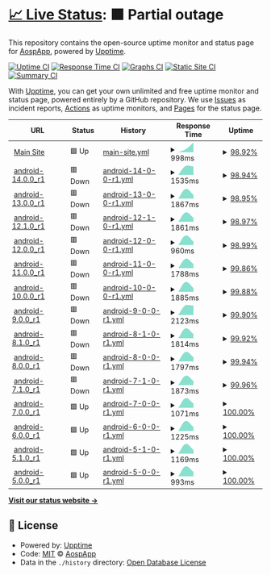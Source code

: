 # [📈 Live Status](https://status.aosp.app): <!--live status--> **🟧 Partial outage**

This repository contains the open-source uptime monitor and status page for [AospApp](https://aosp.app), powered by [Upptime](https://github.com/upptime/upptime).

[![Uptime CI](https://github.com/aospapp/upptime/workflows/Uptime%20CI/badge.svg)](https://github.com/aospapp/upptime/actions?query=workflow%3A%22Uptime+CI%22)
[![Response Time CI](https://github.com/aospapp/upptime/workflows/Response%20Time%20CI/badge.svg)](https://github.com/aospapp/upptime/actions?query=workflow%3A%22Response+Time+CI%22)
[![Graphs CI](https://github.com/aospapp/upptime/workflows/Graphs%20CI/badge.svg)](https://github.com/aospapp/upptime/actions?query=workflow%3A%22Graphs+CI%22)
[![Static Site CI](https://github.com/aospapp/upptime/workflows/Static%20Site%20CI/badge.svg)](https://github.com/aospapp/upptime/actions?query=workflow%3A%22Static+Site+CI%22)
[![Summary CI](https://github.com/aospapp/upptime/workflows/Summary%20CI/badge.svg)](https://github.com/aospapp/upptime/actions?query=workflow%3A%22Summary+CI%22)

With [Upptime](https://upptime.js.org), you can get your own unlimited and free uptime monitor and status page, powered entirely by a GitHub repository. We use [Issues](https://github.com/aospapp/upptime/issues) as incident reports, [Actions](https://github.com/aospapp/upptime/actions) as uptime monitors, and [Pages](https://status.aosp.app) for the status page.

<!--start: status pages-->
<!-- This summary is generated by Upptime (https://github.com/upptime/upptime) -->
<!-- Do not edit this manually, your changes will be overwritten -->
<!-- prettier-ignore -->
| URL | Status | History | Response Time | Uptime |
| --- | ------ | ------- | ------------- | ------ |
| <img alt="" src="https://icons.duckduckgo.com/ip3/aosp.app.ico" height="13"> [Main Site](https://aosp.app) | 🟩 Up | [main-site.yml](https://github.com/aospapp/upptime/commits/HEAD/history/main-site.yml) | <details><summary><img alt="Response time graph" src="./graphs/main-site/response-time-week.png" height="20"> 998ms</summary><br><a href="https://status.aosp.app/history/main-site"><img alt="Response time 998" src="https://img.shields.io/endpoint?url=https%3A%2F%2Fraw.githubusercontent.com%2Faospapp%2Fupptime%2FHEAD%2Fapi%2Fmain-site%2Fresponse-time.json"></a><br><a href="https://status.aosp.app/history/main-site"><img alt="24-hour response time 998" src="https://img.shields.io/endpoint?url=https%3A%2F%2Fraw.githubusercontent.com%2Faospapp%2Fupptime%2FHEAD%2Fapi%2Fmain-site%2Fresponse-time-day.json"></a><br><a href="https://status.aosp.app/history/main-site"><img alt="7-day response time 998" src="https://img.shields.io/endpoint?url=https%3A%2F%2Fraw.githubusercontent.com%2Faospapp%2Fupptime%2FHEAD%2Fapi%2Fmain-site%2Fresponse-time-week.json"></a><br><a href="https://status.aosp.app/history/main-site"><img alt="30-day response time 998" src="https://img.shields.io/endpoint?url=https%3A%2F%2Fraw.githubusercontent.com%2Faospapp%2Fupptime%2FHEAD%2Fapi%2Fmain-site%2Fresponse-time-month.json"></a><br><a href="https://status.aosp.app/history/main-site"><img alt="1-year response time 998" src="https://img.shields.io/endpoint?url=https%3A%2F%2Fraw.githubusercontent.com%2Faospapp%2Fupptime%2FHEAD%2Fapi%2Fmain-site%2Fresponse-time-year.json"></a></details> | <details><summary><a href="https://status.aosp.app/history/main-site">98.92%</a></summary><a href="https://status.aosp.app/history/main-site"><img alt="All-time uptime 98.92%" src="https://img.shields.io/endpoint?url=https%3A%2F%2Fraw.githubusercontent.com%2Faospapp%2Fupptime%2FHEAD%2Fapi%2Fmain-site%2Fuptime.json"></a><br><a href="https://status.aosp.app/history/main-site"><img alt="24-hour uptime 98.92%" src="https://img.shields.io/endpoint?url=https%3A%2F%2Fraw.githubusercontent.com%2Faospapp%2Fupptime%2FHEAD%2Fapi%2Fmain-site%2Fuptime-day.json"></a><br><a href="https://status.aosp.app/history/main-site"><img alt="7-day uptime 98.92%" src="https://img.shields.io/endpoint?url=https%3A%2F%2Fraw.githubusercontent.com%2Faospapp%2Fupptime%2FHEAD%2Fapi%2Fmain-site%2Fuptime-week.json"></a><br><a href="https://status.aosp.app/history/main-site"><img alt="30-day uptime 98.92%" src="https://img.shields.io/endpoint?url=https%3A%2F%2Fraw.githubusercontent.com%2Faospapp%2Fupptime%2FHEAD%2Fapi%2Fmain-site%2Fuptime-month.json"></a><br><a href="https://status.aosp.app/history/main-site"><img alt="1-year uptime 98.92%" src="https://img.shields.io/endpoint?url=https%3A%2F%2Fraw.githubusercontent.com%2Faospapp%2Fupptime%2FHEAD%2Fapi%2Fmain-site%2Fuptime-year.json"></a></details>
| <img alt="" src="https://icons.duckduckgo.com/ip3/aosp.app.ico" height="13"> [android-14.0.0_r1](https://aosp.app/android-14.0.0_r1) | 🟥 Down | [android-14-0-0-r1.yml](https://github.com/aospapp/upptime/commits/HEAD/history/android-14-0-0-r1.yml) | <details><summary><img alt="Response time graph" src="./graphs/android-14-0-0-r1/response-time-week.png" height="20"> 1535ms</summary><br><a href="https://status.aosp.app/history/android-14-0-0-r1"><img alt="Response time 1535" src="https://img.shields.io/endpoint?url=https%3A%2F%2Fraw.githubusercontent.com%2Faospapp%2Fupptime%2FHEAD%2Fapi%2Fandroid-14-0-0-r1%2Fresponse-time.json"></a><br><a href="https://status.aosp.app/history/android-14-0-0-r1"><img alt="24-hour response time 1535" src="https://img.shields.io/endpoint?url=https%3A%2F%2Fraw.githubusercontent.com%2Faospapp%2Fupptime%2FHEAD%2Fapi%2Fandroid-14-0-0-r1%2Fresponse-time-day.json"></a><br><a href="https://status.aosp.app/history/android-14-0-0-r1"><img alt="7-day response time 1535" src="https://img.shields.io/endpoint?url=https%3A%2F%2Fraw.githubusercontent.com%2Faospapp%2Fupptime%2FHEAD%2Fapi%2Fandroid-14-0-0-r1%2Fresponse-time-week.json"></a><br><a href="https://status.aosp.app/history/android-14-0-0-r1"><img alt="30-day response time 1535" src="https://img.shields.io/endpoint?url=https%3A%2F%2Fraw.githubusercontent.com%2Faospapp%2Fupptime%2FHEAD%2Fapi%2Fandroid-14-0-0-r1%2Fresponse-time-month.json"></a><br><a href="https://status.aosp.app/history/android-14-0-0-r1"><img alt="1-year response time 1535" src="https://img.shields.io/endpoint?url=https%3A%2F%2Fraw.githubusercontent.com%2Faospapp%2Fupptime%2FHEAD%2Fapi%2Fandroid-14-0-0-r1%2Fresponse-time-year.json"></a></details> | <details><summary><a href="https://status.aosp.app/history/android-14-0-0-r1">98.94%</a></summary><a href="https://status.aosp.app/history/android-14-0-0-r1"><img alt="All-time uptime 98.94%" src="https://img.shields.io/endpoint?url=https%3A%2F%2Fraw.githubusercontent.com%2Faospapp%2Fupptime%2FHEAD%2Fapi%2Fandroid-14-0-0-r1%2Fuptime.json"></a><br><a href="https://status.aosp.app/history/android-14-0-0-r1"><img alt="24-hour uptime 98.94%" src="https://img.shields.io/endpoint?url=https%3A%2F%2Fraw.githubusercontent.com%2Faospapp%2Fupptime%2FHEAD%2Fapi%2Fandroid-14-0-0-r1%2Fuptime-day.json"></a><br><a href="https://status.aosp.app/history/android-14-0-0-r1"><img alt="7-day uptime 98.94%" src="https://img.shields.io/endpoint?url=https%3A%2F%2Fraw.githubusercontent.com%2Faospapp%2Fupptime%2FHEAD%2Fapi%2Fandroid-14-0-0-r1%2Fuptime-week.json"></a><br><a href="https://status.aosp.app/history/android-14-0-0-r1"><img alt="30-day uptime 98.94%" src="https://img.shields.io/endpoint?url=https%3A%2F%2Fraw.githubusercontent.com%2Faospapp%2Fupptime%2FHEAD%2Fapi%2Fandroid-14-0-0-r1%2Fuptime-month.json"></a><br><a href="https://status.aosp.app/history/android-14-0-0-r1"><img alt="1-year uptime 98.94%" src="https://img.shields.io/endpoint?url=https%3A%2F%2Fraw.githubusercontent.com%2Faospapp%2Fupptime%2FHEAD%2Fapi%2Fandroid-14-0-0-r1%2Fuptime-year.json"></a></details>
| <img alt="" src="https://icons.duckduckgo.com/ip3/aosp.app.ico" height="13"> [android-13.0.0_r1](https://aosp.app/android-13.0.0_r1) | 🟥 Down | [android-13-0-0-r1.yml](https://github.com/aospapp/upptime/commits/HEAD/history/android-13-0-0-r1.yml) | <details><summary><img alt="Response time graph" src="./graphs/android-13-0-0-r1/response-time-week.png" height="20"> 1867ms</summary><br><a href="https://status.aosp.app/history/android-13-0-0-r1"><img alt="Response time 1867" src="https://img.shields.io/endpoint?url=https%3A%2F%2Fraw.githubusercontent.com%2Faospapp%2Fupptime%2FHEAD%2Fapi%2Fandroid-13-0-0-r1%2Fresponse-time.json"></a><br><a href="https://status.aosp.app/history/android-13-0-0-r1"><img alt="24-hour response time 1867" src="https://img.shields.io/endpoint?url=https%3A%2F%2Fraw.githubusercontent.com%2Faospapp%2Fupptime%2FHEAD%2Fapi%2Fandroid-13-0-0-r1%2Fresponse-time-day.json"></a><br><a href="https://status.aosp.app/history/android-13-0-0-r1"><img alt="7-day response time 1867" src="https://img.shields.io/endpoint?url=https%3A%2F%2Fraw.githubusercontent.com%2Faospapp%2Fupptime%2FHEAD%2Fapi%2Fandroid-13-0-0-r1%2Fresponse-time-week.json"></a><br><a href="https://status.aosp.app/history/android-13-0-0-r1"><img alt="30-day response time 1867" src="https://img.shields.io/endpoint?url=https%3A%2F%2Fraw.githubusercontent.com%2Faospapp%2Fupptime%2FHEAD%2Fapi%2Fandroid-13-0-0-r1%2Fresponse-time-month.json"></a><br><a href="https://status.aosp.app/history/android-13-0-0-r1"><img alt="1-year response time 1867" src="https://img.shields.io/endpoint?url=https%3A%2F%2Fraw.githubusercontent.com%2Faospapp%2Fupptime%2FHEAD%2Fapi%2Fandroid-13-0-0-r1%2Fresponse-time-year.json"></a></details> | <details><summary><a href="https://status.aosp.app/history/android-13-0-0-r1">98.95%</a></summary><a href="https://status.aosp.app/history/android-13-0-0-r1"><img alt="All-time uptime 98.95%" src="https://img.shields.io/endpoint?url=https%3A%2F%2Fraw.githubusercontent.com%2Faospapp%2Fupptime%2FHEAD%2Fapi%2Fandroid-13-0-0-r1%2Fuptime.json"></a><br><a href="https://status.aosp.app/history/android-13-0-0-r1"><img alt="24-hour uptime 98.95%" src="https://img.shields.io/endpoint?url=https%3A%2F%2Fraw.githubusercontent.com%2Faospapp%2Fupptime%2FHEAD%2Fapi%2Fandroid-13-0-0-r1%2Fuptime-day.json"></a><br><a href="https://status.aosp.app/history/android-13-0-0-r1"><img alt="7-day uptime 98.95%" src="https://img.shields.io/endpoint?url=https%3A%2F%2Fraw.githubusercontent.com%2Faospapp%2Fupptime%2FHEAD%2Fapi%2Fandroid-13-0-0-r1%2Fuptime-week.json"></a><br><a href="https://status.aosp.app/history/android-13-0-0-r1"><img alt="30-day uptime 98.95%" src="https://img.shields.io/endpoint?url=https%3A%2F%2Fraw.githubusercontent.com%2Faospapp%2Fupptime%2FHEAD%2Fapi%2Fandroid-13-0-0-r1%2Fuptime-month.json"></a><br><a href="https://status.aosp.app/history/android-13-0-0-r1"><img alt="1-year uptime 98.95%" src="https://img.shields.io/endpoint?url=https%3A%2F%2Fraw.githubusercontent.com%2Faospapp%2Fupptime%2FHEAD%2Fapi%2Fandroid-13-0-0-r1%2Fuptime-year.json"></a></details>
| <img alt="" src="https://icons.duckduckgo.com/ip3/aosp.app.ico" height="13"> [android-12.1.0_r1](https://aosp.app/android-12.1.0_r1) | 🟥 Down | [android-12-1-0-r1.yml](https://github.com/aospapp/upptime/commits/HEAD/history/android-12-1-0-r1.yml) | <details><summary><img alt="Response time graph" src="./graphs/android-12-1-0-r1/response-time-week.png" height="20"> 1861ms</summary><br><a href="https://status.aosp.app/history/android-12-1-0-r1"><img alt="Response time 1861" src="https://img.shields.io/endpoint?url=https%3A%2F%2Fraw.githubusercontent.com%2Faospapp%2Fupptime%2FHEAD%2Fapi%2Fandroid-12-1-0-r1%2Fresponse-time.json"></a><br><a href="https://status.aosp.app/history/android-12-1-0-r1"><img alt="24-hour response time 1861" src="https://img.shields.io/endpoint?url=https%3A%2F%2Fraw.githubusercontent.com%2Faospapp%2Fupptime%2FHEAD%2Fapi%2Fandroid-12-1-0-r1%2Fresponse-time-day.json"></a><br><a href="https://status.aosp.app/history/android-12-1-0-r1"><img alt="7-day response time 1861" src="https://img.shields.io/endpoint?url=https%3A%2F%2Fraw.githubusercontent.com%2Faospapp%2Fupptime%2FHEAD%2Fapi%2Fandroid-12-1-0-r1%2Fresponse-time-week.json"></a><br><a href="https://status.aosp.app/history/android-12-1-0-r1"><img alt="30-day response time 1861" src="https://img.shields.io/endpoint?url=https%3A%2F%2Fraw.githubusercontent.com%2Faospapp%2Fupptime%2FHEAD%2Fapi%2Fandroid-12-1-0-r1%2Fresponse-time-month.json"></a><br><a href="https://status.aosp.app/history/android-12-1-0-r1"><img alt="1-year response time 1861" src="https://img.shields.io/endpoint?url=https%3A%2F%2Fraw.githubusercontent.com%2Faospapp%2Fupptime%2FHEAD%2Fapi%2Fandroid-12-1-0-r1%2Fresponse-time-year.json"></a></details> | <details><summary><a href="https://status.aosp.app/history/android-12-1-0-r1">98.97%</a></summary><a href="https://status.aosp.app/history/android-12-1-0-r1"><img alt="All-time uptime 98.97%" src="https://img.shields.io/endpoint?url=https%3A%2F%2Fraw.githubusercontent.com%2Faospapp%2Fupptime%2FHEAD%2Fapi%2Fandroid-12-1-0-r1%2Fuptime.json"></a><br><a href="https://status.aosp.app/history/android-12-1-0-r1"><img alt="24-hour uptime 98.97%" src="https://img.shields.io/endpoint?url=https%3A%2F%2Fraw.githubusercontent.com%2Faospapp%2Fupptime%2FHEAD%2Fapi%2Fandroid-12-1-0-r1%2Fuptime-day.json"></a><br><a href="https://status.aosp.app/history/android-12-1-0-r1"><img alt="7-day uptime 98.97%" src="https://img.shields.io/endpoint?url=https%3A%2F%2Fraw.githubusercontent.com%2Faospapp%2Fupptime%2FHEAD%2Fapi%2Fandroid-12-1-0-r1%2Fuptime-week.json"></a><br><a href="https://status.aosp.app/history/android-12-1-0-r1"><img alt="30-day uptime 98.97%" src="https://img.shields.io/endpoint?url=https%3A%2F%2Fraw.githubusercontent.com%2Faospapp%2Fupptime%2FHEAD%2Fapi%2Fandroid-12-1-0-r1%2Fuptime-month.json"></a><br><a href="https://status.aosp.app/history/android-12-1-0-r1"><img alt="1-year uptime 98.97%" src="https://img.shields.io/endpoint?url=https%3A%2F%2Fraw.githubusercontent.com%2Faospapp%2Fupptime%2FHEAD%2Fapi%2Fandroid-12-1-0-r1%2Fuptime-year.json"></a></details>
| <img alt="" src="https://icons.duckduckgo.com/ip3/aosp.app.ico" height="13"> [android-12.0.0_r1](https://aosp.app/android-12.0.0_r1) | 🟥 Down | [android-12-0-0-r1.yml](https://github.com/aospapp/upptime/commits/HEAD/history/android-12-0-0-r1.yml) | <details><summary><img alt="Response time graph" src="./graphs/android-12-0-0-r1/response-time-week.png" height="20"> 960ms</summary><br><a href="https://status.aosp.app/history/android-12-0-0-r1"><img alt="Response time 960" src="https://img.shields.io/endpoint?url=https%3A%2F%2Fraw.githubusercontent.com%2Faospapp%2Fupptime%2FHEAD%2Fapi%2Fandroid-12-0-0-r1%2Fresponse-time.json"></a><br><a href="https://status.aosp.app/history/android-12-0-0-r1"><img alt="24-hour response time 960" src="https://img.shields.io/endpoint?url=https%3A%2F%2Fraw.githubusercontent.com%2Faospapp%2Fupptime%2FHEAD%2Fapi%2Fandroid-12-0-0-r1%2Fresponse-time-day.json"></a><br><a href="https://status.aosp.app/history/android-12-0-0-r1"><img alt="7-day response time 960" src="https://img.shields.io/endpoint?url=https%3A%2F%2Fraw.githubusercontent.com%2Faospapp%2Fupptime%2FHEAD%2Fapi%2Fandroid-12-0-0-r1%2Fresponse-time-week.json"></a><br><a href="https://status.aosp.app/history/android-12-0-0-r1"><img alt="30-day response time 960" src="https://img.shields.io/endpoint?url=https%3A%2F%2Fraw.githubusercontent.com%2Faospapp%2Fupptime%2FHEAD%2Fapi%2Fandroid-12-0-0-r1%2Fresponse-time-month.json"></a><br><a href="https://status.aosp.app/history/android-12-0-0-r1"><img alt="1-year response time 960" src="https://img.shields.io/endpoint?url=https%3A%2F%2Fraw.githubusercontent.com%2Faospapp%2Fupptime%2FHEAD%2Fapi%2Fandroid-12-0-0-r1%2Fresponse-time-year.json"></a></details> | <details><summary><a href="https://status.aosp.app/history/android-12-0-0-r1">98.99%</a></summary><a href="https://status.aosp.app/history/android-12-0-0-r1"><img alt="All-time uptime 98.99%" src="https://img.shields.io/endpoint?url=https%3A%2F%2Fraw.githubusercontent.com%2Faospapp%2Fupptime%2FHEAD%2Fapi%2Fandroid-12-0-0-r1%2Fuptime.json"></a><br><a href="https://status.aosp.app/history/android-12-0-0-r1"><img alt="24-hour uptime 98.99%" src="https://img.shields.io/endpoint?url=https%3A%2F%2Fraw.githubusercontent.com%2Faospapp%2Fupptime%2FHEAD%2Fapi%2Fandroid-12-0-0-r1%2Fuptime-day.json"></a><br><a href="https://status.aosp.app/history/android-12-0-0-r1"><img alt="7-day uptime 98.99%" src="https://img.shields.io/endpoint?url=https%3A%2F%2Fraw.githubusercontent.com%2Faospapp%2Fupptime%2FHEAD%2Fapi%2Fandroid-12-0-0-r1%2Fuptime-week.json"></a><br><a href="https://status.aosp.app/history/android-12-0-0-r1"><img alt="30-day uptime 98.99%" src="https://img.shields.io/endpoint?url=https%3A%2F%2Fraw.githubusercontent.com%2Faospapp%2Fupptime%2FHEAD%2Fapi%2Fandroid-12-0-0-r1%2Fuptime-month.json"></a><br><a href="https://status.aosp.app/history/android-12-0-0-r1"><img alt="1-year uptime 98.99%" src="https://img.shields.io/endpoint?url=https%3A%2F%2Fraw.githubusercontent.com%2Faospapp%2Fupptime%2FHEAD%2Fapi%2Fandroid-12-0-0-r1%2Fuptime-year.json"></a></details>
| <img alt="" src="https://icons.duckduckgo.com/ip3/aosp.app.ico" height="13"> [android-11.0.0_r1](https://aosp.app/android-11.0.0_r1) | 🟥 Down | [android-11-0-0-r1.yml](https://github.com/aospapp/upptime/commits/HEAD/history/android-11-0-0-r1.yml) | <details><summary><img alt="Response time graph" src="./graphs/android-11-0-0-r1/response-time-week.png" height="20"> 1788ms</summary><br><a href="https://status.aosp.app/history/android-11-0-0-r1"><img alt="Response time 1788" src="https://img.shields.io/endpoint?url=https%3A%2F%2Fraw.githubusercontent.com%2Faospapp%2Fupptime%2FHEAD%2Fapi%2Fandroid-11-0-0-r1%2Fresponse-time.json"></a><br><a href="https://status.aosp.app/history/android-11-0-0-r1"><img alt="24-hour response time 1788" src="https://img.shields.io/endpoint?url=https%3A%2F%2Fraw.githubusercontent.com%2Faospapp%2Fupptime%2FHEAD%2Fapi%2Fandroid-11-0-0-r1%2Fresponse-time-day.json"></a><br><a href="https://status.aosp.app/history/android-11-0-0-r1"><img alt="7-day response time 1788" src="https://img.shields.io/endpoint?url=https%3A%2F%2Fraw.githubusercontent.com%2Faospapp%2Fupptime%2FHEAD%2Fapi%2Fandroid-11-0-0-r1%2Fresponse-time-week.json"></a><br><a href="https://status.aosp.app/history/android-11-0-0-r1"><img alt="30-day response time 1788" src="https://img.shields.io/endpoint?url=https%3A%2F%2Fraw.githubusercontent.com%2Faospapp%2Fupptime%2FHEAD%2Fapi%2Fandroid-11-0-0-r1%2Fresponse-time-month.json"></a><br><a href="https://status.aosp.app/history/android-11-0-0-r1"><img alt="1-year response time 1788" src="https://img.shields.io/endpoint?url=https%3A%2F%2Fraw.githubusercontent.com%2Faospapp%2Fupptime%2FHEAD%2Fapi%2Fandroid-11-0-0-r1%2Fresponse-time-year.json"></a></details> | <details><summary><a href="https://status.aosp.app/history/android-11-0-0-r1">99.86%</a></summary><a href="https://status.aosp.app/history/android-11-0-0-r1"><img alt="All-time uptime 99.86%" src="https://img.shields.io/endpoint?url=https%3A%2F%2Fraw.githubusercontent.com%2Faospapp%2Fupptime%2FHEAD%2Fapi%2Fandroid-11-0-0-r1%2Fuptime.json"></a><br><a href="https://status.aosp.app/history/android-11-0-0-r1"><img alt="24-hour uptime 99.86%" src="https://img.shields.io/endpoint?url=https%3A%2F%2Fraw.githubusercontent.com%2Faospapp%2Fupptime%2FHEAD%2Fapi%2Fandroid-11-0-0-r1%2Fuptime-day.json"></a><br><a href="https://status.aosp.app/history/android-11-0-0-r1"><img alt="7-day uptime 99.86%" src="https://img.shields.io/endpoint?url=https%3A%2F%2Fraw.githubusercontent.com%2Faospapp%2Fupptime%2FHEAD%2Fapi%2Fandroid-11-0-0-r1%2Fuptime-week.json"></a><br><a href="https://status.aosp.app/history/android-11-0-0-r1"><img alt="30-day uptime 99.86%" src="https://img.shields.io/endpoint?url=https%3A%2F%2Fraw.githubusercontent.com%2Faospapp%2Fupptime%2FHEAD%2Fapi%2Fandroid-11-0-0-r1%2Fuptime-month.json"></a><br><a href="https://status.aosp.app/history/android-11-0-0-r1"><img alt="1-year uptime 99.86%" src="https://img.shields.io/endpoint?url=https%3A%2F%2Fraw.githubusercontent.com%2Faospapp%2Fupptime%2FHEAD%2Fapi%2Fandroid-11-0-0-r1%2Fuptime-year.json"></a></details>
| <img alt="" src="https://icons.duckduckgo.com/ip3/aosp.app.ico" height="13"> [android-10.0.0_r1](https://aosp.app/android-10.0.0_r1) | 🟥 Down | [android-10-0-0-r1.yml](https://github.com/aospapp/upptime/commits/HEAD/history/android-10-0-0-r1.yml) | <details><summary><img alt="Response time graph" src="./graphs/android-10-0-0-r1/response-time-week.png" height="20"> 1885ms</summary><br><a href="https://status.aosp.app/history/android-10-0-0-r1"><img alt="Response time 1885" src="https://img.shields.io/endpoint?url=https%3A%2F%2Fraw.githubusercontent.com%2Faospapp%2Fupptime%2FHEAD%2Fapi%2Fandroid-10-0-0-r1%2Fresponse-time.json"></a><br><a href="https://status.aosp.app/history/android-10-0-0-r1"><img alt="24-hour response time 1885" src="https://img.shields.io/endpoint?url=https%3A%2F%2Fraw.githubusercontent.com%2Faospapp%2Fupptime%2FHEAD%2Fapi%2Fandroid-10-0-0-r1%2Fresponse-time-day.json"></a><br><a href="https://status.aosp.app/history/android-10-0-0-r1"><img alt="7-day response time 1885" src="https://img.shields.io/endpoint?url=https%3A%2F%2Fraw.githubusercontent.com%2Faospapp%2Fupptime%2FHEAD%2Fapi%2Fandroid-10-0-0-r1%2Fresponse-time-week.json"></a><br><a href="https://status.aosp.app/history/android-10-0-0-r1"><img alt="30-day response time 1885" src="https://img.shields.io/endpoint?url=https%3A%2F%2Fraw.githubusercontent.com%2Faospapp%2Fupptime%2FHEAD%2Fapi%2Fandroid-10-0-0-r1%2Fresponse-time-month.json"></a><br><a href="https://status.aosp.app/history/android-10-0-0-r1"><img alt="1-year response time 1885" src="https://img.shields.io/endpoint?url=https%3A%2F%2Fraw.githubusercontent.com%2Faospapp%2Fupptime%2FHEAD%2Fapi%2Fandroid-10-0-0-r1%2Fresponse-time-year.json"></a></details> | <details><summary><a href="https://status.aosp.app/history/android-10-0-0-r1">99.88%</a></summary><a href="https://status.aosp.app/history/android-10-0-0-r1"><img alt="All-time uptime 99.88%" src="https://img.shields.io/endpoint?url=https%3A%2F%2Fraw.githubusercontent.com%2Faospapp%2Fupptime%2FHEAD%2Fapi%2Fandroid-10-0-0-r1%2Fuptime.json"></a><br><a href="https://status.aosp.app/history/android-10-0-0-r1"><img alt="24-hour uptime 99.88%" src="https://img.shields.io/endpoint?url=https%3A%2F%2Fraw.githubusercontent.com%2Faospapp%2Fupptime%2FHEAD%2Fapi%2Fandroid-10-0-0-r1%2Fuptime-day.json"></a><br><a href="https://status.aosp.app/history/android-10-0-0-r1"><img alt="7-day uptime 99.88%" src="https://img.shields.io/endpoint?url=https%3A%2F%2Fraw.githubusercontent.com%2Faospapp%2Fupptime%2FHEAD%2Fapi%2Fandroid-10-0-0-r1%2Fuptime-week.json"></a><br><a href="https://status.aosp.app/history/android-10-0-0-r1"><img alt="30-day uptime 99.88%" src="https://img.shields.io/endpoint?url=https%3A%2F%2Fraw.githubusercontent.com%2Faospapp%2Fupptime%2FHEAD%2Fapi%2Fandroid-10-0-0-r1%2Fuptime-month.json"></a><br><a href="https://status.aosp.app/history/android-10-0-0-r1"><img alt="1-year uptime 99.88%" src="https://img.shields.io/endpoint?url=https%3A%2F%2Fraw.githubusercontent.com%2Faospapp%2Fupptime%2FHEAD%2Fapi%2Fandroid-10-0-0-r1%2Fuptime-year.json"></a></details>
| <img alt="" src="https://icons.duckduckgo.com/ip3/aosp.app.ico" height="13"> [android-9.0.0_r1](https://aosp.app/android-9.0.0_r1) | 🟥 Down | [android-9-0-0-r1.yml](https://github.com/aospapp/upptime/commits/HEAD/history/android-9-0-0-r1.yml) | <details><summary><img alt="Response time graph" src="./graphs/android-9-0-0-r1/response-time-week.png" height="20"> 2123ms</summary><br><a href="https://status.aosp.app/history/android-9-0-0-r1"><img alt="Response time 2123" src="https://img.shields.io/endpoint?url=https%3A%2F%2Fraw.githubusercontent.com%2Faospapp%2Fupptime%2FHEAD%2Fapi%2Fandroid-9-0-0-r1%2Fresponse-time.json"></a><br><a href="https://status.aosp.app/history/android-9-0-0-r1"><img alt="24-hour response time 2123" src="https://img.shields.io/endpoint?url=https%3A%2F%2Fraw.githubusercontent.com%2Faospapp%2Fupptime%2FHEAD%2Fapi%2Fandroid-9-0-0-r1%2Fresponse-time-day.json"></a><br><a href="https://status.aosp.app/history/android-9-0-0-r1"><img alt="7-day response time 2123" src="https://img.shields.io/endpoint?url=https%3A%2F%2Fraw.githubusercontent.com%2Faospapp%2Fupptime%2FHEAD%2Fapi%2Fandroid-9-0-0-r1%2Fresponse-time-week.json"></a><br><a href="https://status.aosp.app/history/android-9-0-0-r1"><img alt="30-day response time 2123" src="https://img.shields.io/endpoint?url=https%3A%2F%2Fraw.githubusercontent.com%2Faospapp%2Fupptime%2FHEAD%2Fapi%2Fandroid-9-0-0-r1%2Fresponse-time-month.json"></a><br><a href="https://status.aosp.app/history/android-9-0-0-r1"><img alt="1-year response time 2123" src="https://img.shields.io/endpoint?url=https%3A%2F%2Fraw.githubusercontent.com%2Faospapp%2Fupptime%2FHEAD%2Fapi%2Fandroid-9-0-0-r1%2Fresponse-time-year.json"></a></details> | <details><summary><a href="https://status.aosp.app/history/android-9-0-0-r1">99.90%</a></summary><a href="https://status.aosp.app/history/android-9-0-0-r1"><img alt="All-time uptime 99.90%" src="https://img.shields.io/endpoint?url=https%3A%2F%2Fraw.githubusercontent.com%2Faospapp%2Fupptime%2FHEAD%2Fapi%2Fandroid-9-0-0-r1%2Fuptime.json"></a><br><a href="https://status.aosp.app/history/android-9-0-0-r1"><img alt="24-hour uptime 99.90%" src="https://img.shields.io/endpoint?url=https%3A%2F%2Fraw.githubusercontent.com%2Faospapp%2Fupptime%2FHEAD%2Fapi%2Fandroid-9-0-0-r1%2Fuptime-day.json"></a><br><a href="https://status.aosp.app/history/android-9-0-0-r1"><img alt="7-day uptime 99.90%" src="https://img.shields.io/endpoint?url=https%3A%2F%2Fraw.githubusercontent.com%2Faospapp%2Fupptime%2FHEAD%2Fapi%2Fandroid-9-0-0-r1%2Fuptime-week.json"></a><br><a href="https://status.aosp.app/history/android-9-0-0-r1"><img alt="30-day uptime 99.90%" src="https://img.shields.io/endpoint?url=https%3A%2F%2Fraw.githubusercontent.com%2Faospapp%2Fupptime%2FHEAD%2Fapi%2Fandroid-9-0-0-r1%2Fuptime-month.json"></a><br><a href="https://status.aosp.app/history/android-9-0-0-r1"><img alt="1-year uptime 99.90%" src="https://img.shields.io/endpoint?url=https%3A%2F%2Fraw.githubusercontent.com%2Faospapp%2Fupptime%2FHEAD%2Fapi%2Fandroid-9-0-0-r1%2Fuptime-year.json"></a></details>
| <img alt="" src="https://icons.duckduckgo.com/ip3/aosp.app.ico" height="13"> [android-8.1.0_r1](https://aosp.app/android-8.1.0_r1) | 🟥 Down | [android-8-1-0-r1.yml](https://github.com/aospapp/upptime/commits/HEAD/history/android-8-1-0-r1.yml) | <details><summary><img alt="Response time graph" src="./graphs/android-8-1-0-r1/response-time-week.png" height="20"> 1814ms</summary><br><a href="https://status.aosp.app/history/android-8-1-0-r1"><img alt="Response time 1814" src="https://img.shields.io/endpoint?url=https%3A%2F%2Fraw.githubusercontent.com%2Faospapp%2Fupptime%2FHEAD%2Fapi%2Fandroid-8-1-0-r1%2Fresponse-time.json"></a><br><a href="https://status.aosp.app/history/android-8-1-0-r1"><img alt="24-hour response time 1814" src="https://img.shields.io/endpoint?url=https%3A%2F%2Fraw.githubusercontent.com%2Faospapp%2Fupptime%2FHEAD%2Fapi%2Fandroid-8-1-0-r1%2Fresponse-time-day.json"></a><br><a href="https://status.aosp.app/history/android-8-1-0-r1"><img alt="7-day response time 1814" src="https://img.shields.io/endpoint?url=https%3A%2F%2Fraw.githubusercontent.com%2Faospapp%2Fupptime%2FHEAD%2Fapi%2Fandroid-8-1-0-r1%2Fresponse-time-week.json"></a><br><a href="https://status.aosp.app/history/android-8-1-0-r1"><img alt="30-day response time 1814" src="https://img.shields.io/endpoint?url=https%3A%2F%2Fraw.githubusercontent.com%2Faospapp%2Fupptime%2FHEAD%2Fapi%2Fandroid-8-1-0-r1%2Fresponse-time-month.json"></a><br><a href="https://status.aosp.app/history/android-8-1-0-r1"><img alt="1-year response time 1814" src="https://img.shields.io/endpoint?url=https%3A%2F%2Fraw.githubusercontent.com%2Faospapp%2Fupptime%2FHEAD%2Fapi%2Fandroid-8-1-0-r1%2Fresponse-time-year.json"></a></details> | <details><summary><a href="https://status.aosp.app/history/android-8-1-0-r1">99.92%</a></summary><a href="https://status.aosp.app/history/android-8-1-0-r1"><img alt="All-time uptime 99.92%" src="https://img.shields.io/endpoint?url=https%3A%2F%2Fraw.githubusercontent.com%2Faospapp%2Fupptime%2FHEAD%2Fapi%2Fandroid-8-1-0-r1%2Fuptime.json"></a><br><a href="https://status.aosp.app/history/android-8-1-0-r1"><img alt="24-hour uptime 99.92%" src="https://img.shields.io/endpoint?url=https%3A%2F%2Fraw.githubusercontent.com%2Faospapp%2Fupptime%2FHEAD%2Fapi%2Fandroid-8-1-0-r1%2Fuptime-day.json"></a><br><a href="https://status.aosp.app/history/android-8-1-0-r1"><img alt="7-day uptime 99.92%" src="https://img.shields.io/endpoint?url=https%3A%2F%2Fraw.githubusercontent.com%2Faospapp%2Fupptime%2FHEAD%2Fapi%2Fandroid-8-1-0-r1%2Fuptime-week.json"></a><br><a href="https://status.aosp.app/history/android-8-1-0-r1"><img alt="30-day uptime 99.92%" src="https://img.shields.io/endpoint?url=https%3A%2F%2Fraw.githubusercontent.com%2Faospapp%2Fupptime%2FHEAD%2Fapi%2Fandroid-8-1-0-r1%2Fuptime-month.json"></a><br><a href="https://status.aosp.app/history/android-8-1-0-r1"><img alt="1-year uptime 99.92%" src="https://img.shields.io/endpoint?url=https%3A%2F%2Fraw.githubusercontent.com%2Faospapp%2Fupptime%2FHEAD%2Fapi%2Fandroid-8-1-0-r1%2Fuptime-year.json"></a></details>
| <img alt="" src="https://icons.duckduckgo.com/ip3/aosp.app.ico" height="13"> [android-8.0.0_r1](https://aosp.app/android-8.0.0_r1) | 🟥 Down | [android-8-0-0-r1.yml](https://github.com/aospapp/upptime/commits/HEAD/history/android-8-0-0-r1.yml) | <details><summary><img alt="Response time graph" src="./graphs/android-8-0-0-r1/response-time-week.png" height="20"> 1797ms</summary><br><a href="https://status.aosp.app/history/android-8-0-0-r1"><img alt="Response time 1797" src="https://img.shields.io/endpoint?url=https%3A%2F%2Fraw.githubusercontent.com%2Faospapp%2Fupptime%2FHEAD%2Fapi%2Fandroid-8-0-0-r1%2Fresponse-time.json"></a><br><a href="https://status.aosp.app/history/android-8-0-0-r1"><img alt="24-hour response time 1797" src="https://img.shields.io/endpoint?url=https%3A%2F%2Fraw.githubusercontent.com%2Faospapp%2Fupptime%2FHEAD%2Fapi%2Fandroid-8-0-0-r1%2Fresponse-time-day.json"></a><br><a href="https://status.aosp.app/history/android-8-0-0-r1"><img alt="7-day response time 1797" src="https://img.shields.io/endpoint?url=https%3A%2F%2Fraw.githubusercontent.com%2Faospapp%2Fupptime%2FHEAD%2Fapi%2Fandroid-8-0-0-r1%2Fresponse-time-week.json"></a><br><a href="https://status.aosp.app/history/android-8-0-0-r1"><img alt="30-day response time 1797" src="https://img.shields.io/endpoint?url=https%3A%2F%2Fraw.githubusercontent.com%2Faospapp%2Fupptime%2FHEAD%2Fapi%2Fandroid-8-0-0-r1%2Fresponse-time-month.json"></a><br><a href="https://status.aosp.app/history/android-8-0-0-r1"><img alt="1-year response time 1797" src="https://img.shields.io/endpoint?url=https%3A%2F%2Fraw.githubusercontent.com%2Faospapp%2Fupptime%2FHEAD%2Fapi%2Fandroid-8-0-0-r1%2Fresponse-time-year.json"></a></details> | <details><summary><a href="https://status.aosp.app/history/android-8-0-0-r1">99.94%</a></summary><a href="https://status.aosp.app/history/android-8-0-0-r1"><img alt="All-time uptime 99.94%" src="https://img.shields.io/endpoint?url=https%3A%2F%2Fraw.githubusercontent.com%2Faospapp%2Fupptime%2FHEAD%2Fapi%2Fandroid-8-0-0-r1%2Fuptime.json"></a><br><a href="https://status.aosp.app/history/android-8-0-0-r1"><img alt="24-hour uptime 99.94%" src="https://img.shields.io/endpoint?url=https%3A%2F%2Fraw.githubusercontent.com%2Faospapp%2Fupptime%2FHEAD%2Fapi%2Fandroid-8-0-0-r1%2Fuptime-day.json"></a><br><a href="https://status.aosp.app/history/android-8-0-0-r1"><img alt="7-day uptime 99.94%" src="https://img.shields.io/endpoint?url=https%3A%2F%2Fraw.githubusercontent.com%2Faospapp%2Fupptime%2FHEAD%2Fapi%2Fandroid-8-0-0-r1%2Fuptime-week.json"></a><br><a href="https://status.aosp.app/history/android-8-0-0-r1"><img alt="30-day uptime 99.94%" src="https://img.shields.io/endpoint?url=https%3A%2F%2Fraw.githubusercontent.com%2Faospapp%2Fupptime%2FHEAD%2Fapi%2Fandroid-8-0-0-r1%2Fuptime-month.json"></a><br><a href="https://status.aosp.app/history/android-8-0-0-r1"><img alt="1-year uptime 99.94%" src="https://img.shields.io/endpoint?url=https%3A%2F%2Fraw.githubusercontent.com%2Faospapp%2Fupptime%2FHEAD%2Fapi%2Fandroid-8-0-0-r1%2Fuptime-year.json"></a></details>
| <img alt="" src="https://icons.duckduckgo.com/ip3/aosp.app.ico" height="13"> [android-7.1.0_r1](https://aosp.app/android-7.1.0_r1) | 🟥 Down | [android-7-1-0-r1.yml](https://github.com/aospapp/upptime/commits/HEAD/history/android-7-1-0-r1.yml) | <details><summary><img alt="Response time graph" src="./graphs/android-7-1-0-r1/response-time-week.png" height="20"> 1873ms</summary><br><a href="https://status.aosp.app/history/android-7-1-0-r1"><img alt="Response time 1873" src="https://img.shields.io/endpoint?url=https%3A%2F%2Fraw.githubusercontent.com%2Faospapp%2Fupptime%2FHEAD%2Fapi%2Fandroid-7-1-0-r1%2Fresponse-time.json"></a><br><a href="https://status.aosp.app/history/android-7-1-0-r1"><img alt="24-hour response time 1873" src="https://img.shields.io/endpoint?url=https%3A%2F%2Fraw.githubusercontent.com%2Faospapp%2Fupptime%2FHEAD%2Fapi%2Fandroid-7-1-0-r1%2Fresponse-time-day.json"></a><br><a href="https://status.aosp.app/history/android-7-1-0-r1"><img alt="7-day response time 1873" src="https://img.shields.io/endpoint?url=https%3A%2F%2Fraw.githubusercontent.com%2Faospapp%2Fupptime%2FHEAD%2Fapi%2Fandroid-7-1-0-r1%2Fresponse-time-week.json"></a><br><a href="https://status.aosp.app/history/android-7-1-0-r1"><img alt="30-day response time 1873" src="https://img.shields.io/endpoint?url=https%3A%2F%2Fraw.githubusercontent.com%2Faospapp%2Fupptime%2FHEAD%2Fapi%2Fandroid-7-1-0-r1%2Fresponse-time-month.json"></a><br><a href="https://status.aosp.app/history/android-7-1-0-r1"><img alt="1-year response time 1873" src="https://img.shields.io/endpoint?url=https%3A%2F%2Fraw.githubusercontent.com%2Faospapp%2Fupptime%2FHEAD%2Fapi%2Fandroid-7-1-0-r1%2Fresponse-time-year.json"></a></details> | <details><summary><a href="https://status.aosp.app/history/android-7-1-0-r1">99.96%</a></summary><a href="https://status.aosp.app/history/android-7-1-0-r1"><img alt="All-time uptime 99.96%" src="https://img.shields.io/endpoint?url=https%3A%2F%2Fraw.githubusercontent.com%2Faospapp%2Fupptime%2FHEAD%2Fapi%2Fandroid-7-1-0-r1%2Fuptime.json"></a><br><a href="https://status.aosp.app/history/android-7-1-0-r1"><img alt="24-hour uptime 99.96%" src="https://img.shields.io/endpoint?url=https%3A%2F%2Fraw.githubusercontent.com%2Faospapp%2Fupptime%2FHEAD%2Fapi%2Fandroid-7-1-0-r1%2Fuptime-day.json"></a><br><a href="https://status.aosp.app/history/android-7-1-0-r1"><img alt="7-day uptime 99.96%" src="https://img.shields.io/endpoint?url=https%3A%2F%2Fraw.githubusercontent.com%2Faospapp%2Fupptime%2FHEAD%2Fapi%2Fandroid-7-1-0-r1%2Fuptime-week.json"></a><br><a href="https://status.aosp.app/history/android-7-1-0-r1"><img alt="30-day uptime 99.96%" src="https://img.shields.io/endpoint?url=https%3A%2F%2Fraw.githubusercontent.com%2Faospapp%2Fupptime%2FHEAD%2Fapi%2Fandroid-7-1-0-r1%2Fuptime-month.json"></a><br><a href="https://status.aosp.app/history/android-7-1-0-r1"><img alt="1-year uptime 99.96%" src="https://img.shields.io/endpoint?url=https%3A%2F%2Fraw.githubusercontent.com%2Faospapp%2Fupptime%2FHEAD%2Fapi%2Fandroid-7-1-0-r1%2Fuptime-year.json"></a></details>
| <img alt="" src="https://icons.duckduckgo.com/ip3/aosp.app.ico" height="13"> [android-7.0.0_r1](https://aosp.app/android-7.0.0_r1) | 🟩 Up | [android-7-0-0-r1.yml](https://github.com/aospapp/upptime/commits/HEAD/history/android-7-0-0-r1.yml) | <details><summary><img alt="Response time graph" src="./graphs/android-7-0-0-r1/response-time-week.png" height="20"> 1071ms</summary><br><a href="https://status.aosp.app/history/android-7-0-0-r1"><img alt="Response time 1071" src="https://img.shields.io/endpoint?url=https%3A%2F%2Fraw.githubusercontent.com%2Faospapp%2Fupptime%2FHEAD%2Fapi%2Fandroid-7-0-0-r1%2Fresponse-time.json"></a><br><a href="https://status.aosp.app/history/android-7-0-0-r1"><img alt="24-hour response time 1071" src="https://img.shields.io/endpoint?url=https%3A%2F%2Fraw.githubusercontent.com%2Faospapp%2Fupptime%2FHEAD%2Fapi%2Fandroid-7-0-0-r1%2Fresponse-time-day.json"></a><br><a href="https://status.aosp.app/history/android-7-0-0-r1"><img alt="7-day response time 1071" src="https://img.shields.io/endpoint?url=https%3A%2F%2Fraw.githubusercontent.com%2Faospapp%2Fupptime%2FHEAD%2Fapi%2Fandroid-7-0-0-r1%2Fresponse-time-week.json"></a><br><a href="https://status.aosp.app/history/android-7-0-0-r1"><img alt="30-day response time 1071" src="https://img.shields.io/endpoint?url=https%3A%2F%2Fraw.githubusercontent.com%2Faospapp%2Fupptime%2FHEAD%2Fapi%2Fandroid-7-0-0-r1%2Fresponse-time-month.json"></a><br><a href="https://status.aosp.app/history/android-7-0-0-r1"><img alt="1-year response time 1071" src="https://img.shields.io/endpoint?url=https%3A%2F%2Fraw.githubusercontent.com%2Faospapp%2Fupptime%2FHEAD%2Fapi%2Fandroid-7-0-0-r1%2Fresponse-time-year.json"></a></details> | <details><summary><a href="https://status.aosp.app/history/android-7-0-0-r1">100.00%</a></summary><a href="https://status.aosp.app/history/android-7-0-0-r1"><img alt="All-time uptime 100.00%" src="https://img.shields.io/endpoint?url=https%3A%2F%2Fraw.githubusercontent.com%2Faospapp%2Fupptime%2FHEAD%2Fapi%2Fandroid-7-0-0-r1%2Fuptime.json"></a><br><a href="https://status.aosp.app/history/android-7-0-0-r1"><img alt="24-hour uptime 100.00%" src="https://img.shields.io/endpoint?url=https%3A%2F%2Fraw.githubusercontent.com%2Faospapp%2Fupptime%2FHEAD%2Fapi%2Fandroid-7-0-0-r1%2Fuptime-day.json"></a><br><a href="https://status.aosp.app/history/android-7-0-0-r1"><img alt="7-day uptime 100.00%" src="https://img.shields.io/endpoint?url=https%3A%2F%2Fraw.githubusercontent.com%2Faospapp%2Fupptime%2FHEAD%2Fapi%2Fandroid-7-0-0-r1%2Fuptime-week.json"></a><br><a href="https://status.aosp.app/history/android-7-0-0-r1"><img alt="30-day uptime 100.00%" src="https://img.shields.io/endpoint?url=https%3A%2F%2Fraw.githubusercontent.com%2Faospapp%2Fupptime%2FHEAD%2Fapi%2Fandroid-7-0-0-r1%2Fuptime-month.json"></a><br><a href="https://status.aosp.app/history/android-7-0-0-r1"><img alt="1-year uptime 100.00%" src="https://img.shields.io/endpoint?url=https%3A%2F%2Fraw.githubusercontent.com%2Faospapp%2Fupptime%2FHEAD%2Fapi%2Fandroid-7-0-0-r1%2Fuptime-year.json"></a></details>
| <img alt="" src="https://icons.duckduckgo.com/ip3/aosp.app.ico" height="13"> [android-6.0.0_r1](https://aosp.app/android-6.0.0_r1) | 🟩 Up | [android-6-0-0-r1.yml](https://github.com/aospapp/upptime/commits/HEAD/history/android-6-0-0-r1.yml) | <details><summary><img alt="Response time graph" src="./graphs/android-6-0-0-r1/response-time-week.png" height="20"> 1225ms</summary><br><a href="https://status.aosp.app/history/android-6-0-0-r1"><img alt="Response time 1225" src="https://img.shields.io/endpoint?url=https%3A%2F%2Fraw.githubusercontent.com%2Faospapp%2Fupptime%2FHEAD%2Fapi%2Fandroid-6-0-0-r1%2Fresponse-time.json"></a><br><a href="https://status.aosp.app/history/android-6-0-0-r1"><img alt="24-hour response time 1225" src="https://img.shields.io/endpoint?url=https%3A%2F%2Fraw.githubusercontent.com%2Faospapp%2Fupptime%2FHEAD%2Fapi%2Fandroid-6-0-0-r1%2Fresponse-time-day.json"></a><br><a href="https://status.aosp.app/history/android-6-0-0-r1"><img alt="7-day response time 1225" src="https://img.shields.io/endpoint?url=https%3A%2F%2Fraw.githubusercontent.com%2Faospapp%2Fupptime%2FHEAD%2Fapi%2Fandroid-6-0-0-r1%2Fresponse-time-week.json"></a><br><a href="https://status.aosp.app/history/android-6-0-0-r1"><img alt="30-day response time 1225" src="https://img.shields.io/endpoint?url=https%3A%2F%2Fraw.githubusercontent.com%2Faospapp%2Fupptime%2FHEAD%2Fapi%2Fandroid-6-0-0-r1%2Fresponse-time-month.json"></a><br><a href="https://status.aosp.app/history/android-6-0-0-r1"><img alt="1-year response time 1225" src="https://img.shields.io/endpoint?url=https%3A%2F%2Fraw.githubusercontent.com%2Faospapp%2Fupptime%2FHEAD%2Fapi%2Fandroid-6-0-0-r1%2Fresponse-time-year.json"></a></details> | <details><summary><a href="https://status.aosp.app/history/android-6-0-0-r1">100.00%</a></summary><a href="https://status.aosp.app/history/android-6-0-0-r1"><img alt="All-time uptime 100.00%" src="https://img.shields.io/endpoint?url=https%3A%2F%2Fraw.githubusercontent.com%2Faospapp%2Fupptime%2FHEAD%2Fapi%2Fandroid-6-0-0-r1%2Fuptime.json"></a><br><a href="https://status.aosp.app/history/android-6-0-0-r1"><img alt="24-hour uptime 100.00%" src="https://img.shields.io/endpoint?url=https%3A%2F%2Fraw.githubusercontent.com%2Faospapp%2Fupptime%2FHEAD%2Fapi%2Fandroid-6-0-0-r1%2Fuptime-day.json"></a><br><a href="https://status.aosp.app/history/android-6-0-0-r1"><img alt="7-day uptime 100.00%" src="https://img.shields.io/endpoint?url=https%3A%2F%2Fraw.githubusercontent.com%2Faospapp%2Fupptime%2FHEAD%2Fapi%2Fandroid-6-0-0-r1%2Fuptime-week.json"></a><br><a href="https://status.aosp.app/history/android-6-0-0-r1"><img alt="30-day uptime 100.00%" src="https://img.shields.io/endpoint?url=https%3A%2F%2Fraw.githubusercontent.com%2Faospapp%2Fupptime%2FHEAD%2Fapi%2Fandroid-6-0-0-r1%2Fuptime-month.json"></a><br><a href="https://status.aosp.app/history/android-6-0-0-r1"><img alt="1-year uptime 100.00%" src="https://img.shields.io/endpoint?url=https%3A%2F%2Fraw.githubusercontent.com%2Faospapp%2Fupptime%2FHEAD%2Fapi%2Fandroid-6-0-0-r1%2Fuptime-year.json"></a></details>
| <img alt="" src="https://icons.duckduckgo.com/ip3/aosp.app.ico" height="13"> [android-5.1.0_r1](https://aosp.app/android-5.1.0_r1) | 🟩 Up | [android-5-1-0-r1.yml](https://github.com/aospapp/upptime/commits/HEAD/history/android-5-1-0-r1.yml) | <details><summary><img alt="Response time graph" src="./graphs/android-5-1-0-r1/response-time-week.png" height="20"> 1169ms</summary><br><a href="https://status.aosp.app/history/android-5-1-0-r1"><img alt="Response time 1169" src="https://img.shields.io/endpoint?url=https%3A%2F%2Fraw.githubusercontent.com%2Faospapp%2Fupptime%2FHEAD%2Fapi%2Fandroid-5-1-0-r1%2Fresponse-time.json"></a><br><a href="https://status.aosp.app/history/android-5-1-0-r1"><img alt="24-hour response time 1169" src="https://img.shields.io/endpoint?url=https%3A%2F%2Fraw.githubusercontent.com%2Faospapp%2Fupptime%2FHEAD%2Fapi%2Fandroid-5-1-0-r1%2Fresponse-time-day.json"></a><br><a href="https://status.aosp.app/history/android-5-1-0-r1"><img alt="7-day response time 1169" src="https://img.shields.io/endpoint?url=https%3A%2F%2Fraw.githubusercontent.com%2Faospapp%2Fupptime%2FHEAD%2Fapi%2Fandroid-5-1-0-r1%2Fresponse-time-week.json"></a><br><a href="https://status.aosp.app/history/android-5-1-0-r1"><img alt="30-day response time 1169" src="https://img.shields.io/endpoint?url=https%3A%2F%2Fraw.githubusercontent.com%2Faospapp%2Fupptime%2FHEAD%2Fapi%2Fandroid-5-1-0-r1%2Fresponse-time-month.json"></a><br><a href="https://status.aosp.app/history/android-5-1-0-r1"><img alt="1-year response time 1169" src="https://img.shields.io/endpoint?url=https%3A%2F%2Fraw.githubusercontent.com%2Faospapp%2Fupptime%2FHEAD%2Fapi%2Fandroid-5-1-0-r1%2Fresponse-time-year.json"></a></details> | <details><summary><a href="https://status.aosp.app/history/android-5-1-0-r1">100.00%</a></summary><a href="https://status.aosp.app/history/android-5-1-0-r1"><img alt="All-time uptime 100.00%" src="https://img.shields.io/endpoint?url=https%3A%2F%2Fraw.githubusercontent.com%2Faospapp%2Fupptime%2FHEAD%2Fapi%2Fandroid-5-1-0-r1%2Fuptime.json"></a><br><a href="https://status.aosp.app/history/android-5-1-0-r1"><img alt="24-hour uptime 100.00%" src="https://img.shields.io/endpoint?url=https%3A%2F%2Fraw.githubusercontent.com%2Faospapp%2Fupptime%2FHEAD%2Fapi%2Fandroid-5-1-0-r1%2Fuptime-day.json"></a><br><a href="https://status.aosp.app/history/android-5-1-0-r1"><img alt="7-day uptime 100.00%" src="https://img.shields.io/endpoint?url=https%3A%2F%2Fraw.githubusercontent.com%2Faospapp%2Fupptime%2FHEAD%2Fapi%2Fandroid-5-1-0-r1%2Fuptime-week.json"></a><br><a href="https://status.aosp.app/history/android-5-1-0-r1"><img alt="30-day uptime 100.00%" src="https://img.shields.io/endpoint?url=https%3A%2F%2Fraw.githubusercontent.com%2Faospapp%2Fupptime%2FHEAD%2Fapi%2Fandroid-5-1-0-r1%2Fuptime-month.json"></a><br><a href="https://status.aosp.app/history/android-5-1-0-r1"><img alt="1-year uptime 100.00%" src="https://img.shields.io/endpoint?url=https%3A%2F%2Fraw.githubusercontent.com%2Faospapp%2Fupptime%2FHEAD%2Fapi%2Fandroid-5-1-0-r1%2Fuptime-year.json"></a></details>
| <img alt="" src="https://icons.duckduckgo.com/ip3/aosp.app.ico" height="13"> [android-5.0.0_r1](https://aosp.app/android-5.0.0_r1) | 🟩 Up | [android-5-0-0-r1.yml](https://github.com/aospapp/upptime/commits/HEAD/history/android-5-0-0-r1.yml) | <details><summary><img alt="Response time graph" src="./graphs/android-5-0-0-r1/response-time-week.png" height="20"> 993ms</summary><br><a href="https://status.aosp.app/history/android-5-0-0-r1"><img alt="Response time 993" src="https://img.shields.io/endpoint?url=https%3A%2F%2Fraw.githubusercontent.com%2Faospapp%2Fupptime%2FHEAD%2Fapi%2Fandroid-5-0-0-r1%2Fresponse-time.json"></a><br><a href="https://status.aosp.app/history/android-5-0-0-r1"><img alt="24-hour response time 993" src="https://img.shields.io/endpoint?url=https%3A%2F%2Fraw.githubusercontent.com%2Faospapp%2Fupptime%2FHEAD%2Fapi%2Fandroid-5-0-0-r1%2Fresponse-time-day.json"></a><br><a href="https://status.aosp.app/history/android-5-0-0-r1"><img alt="7-day response time 993" src="https://img.shields.io/endpoint?url=https%3A%2F%2Fraw.githubusercontent.com%2Faospapp%2Fupptime%2FHEAD%2Fapi%2Fandroid-5-0-0-r1%2Fresponse-time-week.json"></a><br><a href="https://status.aosp.app/history/android-5-0-0-r1"><img alt="30-day response time 993" src="https://img.shields.io/endpoint?url=https%3A%2F%2Fraw.githubusercontent.com%2Faospapp%2Fupptime%2FHEAD%2Fapi%2Fandroid-5-0-0-r1%2Fresponse-time-month.json"></a><br><a href="https://status.aosp.app/history/android-5-0-0-r1"><img alt="1-year response time 993" src="https://img.shields.io/endpoint?url=https%3A%2F%2Fraw.githubusercontent.com%2Faospapp%2Fupptime%2FHEAD%2Fapi%2Fandroid-5-0-0-r1%2Fresponse-time-year.json"></a></details> | <details><summary><a href="https://status.aosp.app/history/android-5-0-0-r1">100.00%</a></summary><a href="https://status.aosp.app/history/android-5-0-0-r1"><img alt="All-time uptime 100.00%" src="https://img.shields.io/endpoint?url=https%3A%2F%2Fraw.githubusercontent.com%2Faospapp%2Fupptime%2FHEAD%2Fapi%2Fandroid-5-0-0-r1%2Fuptime.json"></a><br><a href="https://status.aosp.app/history/android-5-0-0-r1"><img alt="24-hour uptime 100.00%" src="https://img.shields.io/endpoint?url=https%3A%2F%2Fraw.githubusercontent.com%2Faospapp%2Fupptime%2FHEAD%2Fapi%2Fandroid-5-0-0-r1%2Fuptime-day.json"></a><br><a href="https://status.aosp.app/history/android-5-0-0-r1"><img alt="7-day uptime 100.00%" src="https://img.shields.io/endpoint?url=https%3A%2F%2Fraw.githubusercontent.com%2Faospapp%2Fupptime%2FHEAD%2Fapi%2Fandroid-5-0-0-r1%2Fuptime-week.json"></a><br><a href="https://status.aosp.app/history/android-5-0-0-r1"><img alt="30-day uptime 100.00%" src="https://img.shields.io/endpoint?url=https%3A%2F%2Fraw.githubusercontent.com%2Faospapp%2Fupptime%2FHEAD%2Fapi%2Fandroid-5-0-0-r1%2Fuptime-month.json"></a><br><a href="https://status.aosp.app/history/android-5-0-0-r1"><img alt="1-year uptime 100.00%" src="https://img.shields.io/endpoint?url=https%3A%2F%2Fraw.githubusercontent.com%2Faospapp%2Fupptime%2FHEAD%2Fapi%2Fandroid-5-0-0-r1%2Fuptime-year.json"></a></details>

<!--end: status pages-->

[**Visit our status website →**](https://status.aosp.app)

## 📄 License

- Powered by: [Upptime](https://github.com/upptime/upptime)
- Code: [MIT](./LICENSE) © [AospApp](https://aosp.app)
- Data in the `./history` directory: [Open Database License](https://opendatacommons.org/licenses/odbl/1-0/)
